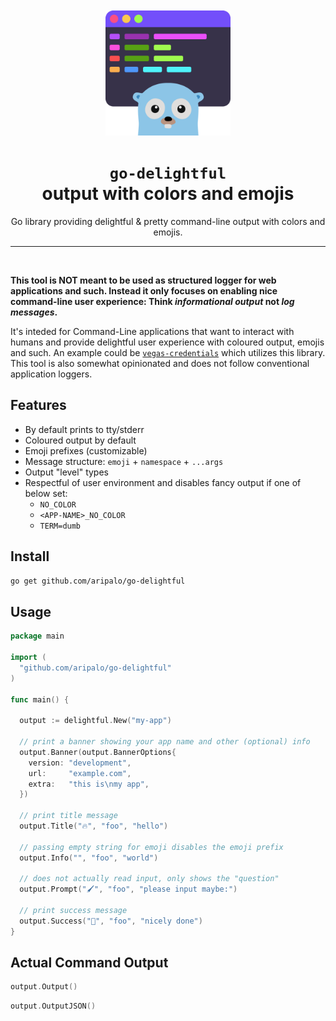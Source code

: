 <div align="center">
	<br/>
	<br/>
	<img width="200" src="assets/go-delightful.svg" alt="Got" />
  <h1>
  <code>go-delightful</code>
  <br/>
  <span>output with colors and emojis</span>
  </h1>
  <div>

  Go library providing delightful & pretty command-line output with colors and emojis.

  </div>
  <hr/>
  <br/>
</div>

**This tool is NOT meant to be used as structured logger for web applications and such. Instead it only focuses on enabling nice command-line user experience: Think _informational output_ not _log messages_.**

It's inteded for Command-Line applications that want to interact with humans and provide delightful user experience with coloured output, emojis and such. An example could be [`vegas-credentials`](https://github.com/aripalo/vegas-credentials) which utilizes this library. This tool is also somewhat opinionated and does not follow conventional application loggers.


## Features
- By default prints to tty/stderr
- Coloured output by default
- Emoji prefixes (customizable)
- Message structure: `emoji` + `namespace` + `...args`
- Output "level" types
- Respectful of user environment and disables fancy output if one of below set:
  - `NO_COLOR`
  - `<APP-NAME>_NO_COLOR`
  - `TERM=dumb`



## Install

```sh
go get github.com/aripalo/go-delightful
```

## Usage

```go
package main

import (
  "github.com/aripalo/go-delightful"
)

func main() {

  output := delightful.New("my-app")

  // print a banner showing your app name and other (optional) info
  output.Banner(output.BannerOptions{
    version: "development",
    url:     "example.com",
    extra:   "this is\nmy app",
  })

  // print title message
  output.Title("🔥", "foo", "hello")

  // passing empty string for emoji disables the emoji prefix
  output.Info("", "foo", "world")

  // does not actually read input, only shows the "question"
  output.Prompt("🖌", "foo", "please input maybe:")

  // print success message
  output.Success("💪", "foo", "nicely done")
}
```


## Actual Command Output

```go
output.Output()
```

```go
output.OutputJSON()
```
